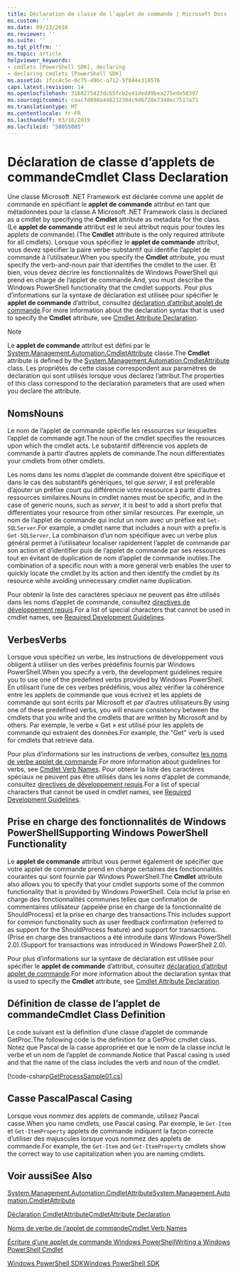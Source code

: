 ```yaml
---
title: Déclaration de classe de l’applet de commande | Microsoft Docs
ms.custom: ''
ms.date: 09/13/2016
ms.reviewer: ''
ms.suite: ''
ms.tgt_pltfrm: ''
ms.topic: article
helpviewer_keywords:
- cmdlets [PowerShell SDK], declaring
- declaring cmdlets [PowerShell SDK]
ms.assetid: 1fcc4c5e-0c75-496c-a712-5f844e310576
caps.latest.revision: 14
ms.openlocfilehash: 3168275423dc65fcb2e41dedd9bea275ede58397
ms.sourcegitcommit: caac7d098a448232304c9d6728e7340ec7517a71
ms.translationtype: MT
ms.contentlocale: fr-FR
ms.lasthandoff: 03/16/2019
ms.locfileid: "58055085"
---
```

# <a name="cmdlet-class-declaration"></a><span data-ttu-id="925aa-102">Déclaration de classe d’applets de commande</span><span class="sxs-lookup"><span data-stu-id="925aa-102">Cmdlet Class Declaration</span></span>

<span data-ttu-id="925aa-103">Une classe Microsoft .NET Framework est déclarée comme une applet de commande en spécifiant le **applet de commande** attribut en tant que métadonnées pour la classe.</span><span class="sxs-lookup"><span data-stu-id="925aa-103">A Microsoft .NET Framework class is declared as a cmdlet by specifying the **Cmdlet** attribute as metadata for the class.</span></span> <span data-ttu-id="925aa-104">(Le **applet de commande** attribut est le seul attribut requis pour toutes les applets de commande).</span><span class="sxs-lookup"><span data-stu-id="925aa-104">(The **Cmdlet** attribute is the only required attribute for all cmdlets).</span></span> <span data-ttu-id="925aa-105">Lorsque vous spécifiez le **applet de commande** attribut, vous devez spécifier la paire verbe-substantif qui identifie l’applet de commande à l’utilisateur.</span><span class="sxs-lookup"><span data-stu-id="925aa-105">When you specify the **Cmdlet** attribute, you must specify the verb-and-noun pair that identifies the cmdlet to the user.</span></span> <span data-ttu-id="925aa-106">Et bien, vous devez décrire les fonctionnalités de Windows PowerShell qui prend en charge de l’applet de commande.</span><span class="sxs-lookup"><span data-stu-id="925aa-106">And, you must describe the Windows PowerShell functionality that the cmdlet supports.</span></span> <span data-ttu-id="925aa-107">Pour plus d’informations sur la syntaxe de déclaration est utilisée pour spécifier le **applet de commande** d’attribut, consultez [déclaration d’attribut applet de commande](./cmdlet-attribute-declaration.md).</span><span class="sxs-lookup"><span data-stu-id="925aa-107">For more information about the declaration syntax that is used to specify the **Cmdlet** attribute, see [Cmdlet Attribute Declaration](./cmdlet-attribute-declaration.md).</span></span>

> [!NOTE]
> <span data-ttu-id="925aa-108">Le **applet de commande** attribut est défini par le [System.Management.Automation.CmdletAttribute](/dotnet/api/System.Management.Automation.CmdletAttribute) classe.</span><span class="sxs-lookup"><span data-stu-id="925aa-108">The **Cmdlet** attribute is defined by the [System.Management.Automation.CmdletAttribute](/dotnet/api/System.Management.Automation.CmdletAttribute) class.</span></span> <span data-ttu-id="925aa-109">Les propriétés de cette classe correspondent aux paramètres de déclaration qui sont utilisés lorsque vous déclarez l’attribut.</span><span class="sxs-lookup"><span data-stu-id="925aa-109">The properties of this class correspond to the declaration parameters that are used when you declare the attribute.</span></span>

## <a name="nouns"></a><span data-ttu-id="925aa-110">Noms</span><span class="sxs-lookup"><span data-stu-id="925aa-110">Nouns</span></span>

<span data-ttu-id="925aa-111">Le nom de l’applet de commande spécifie les ressources sur lesquelles l’applet de commande agit.</span><span class="sxs-lookup"><span data-stu-id="925aa-111">The noun of the cmdlet specifies the resources upon which the cmdlet acts.</span></span> <span data-ttu-id="925aa-112">Le substantif différencie vos applets de commande à partir d’autres applets de commande.</span><span class="sxs-lookup"><span data-stu-id="925aa-112">The noun differentiates your cmdlets from other cmdlets.</span></span>

<span data-ttu-id="925aa-113">Les noms dans les noms d’applet de commande doivent être spécifique et dans le cas des substantifs génériques, tel que *server*, il est préférable d’ajouter un préfixe court qui différencie votre ressource à partir d’autres ressources similaires.</span><span class="sxs-lookup"><span data-stu-id="925aa-113">Nouns in cmdlet names must be specific, and in the case of generic nouns, such as *server*, it is best to add a short prefix that differentiates your resource from other similar resources.</span></span> <span data-ttu-id="925aa-114">Par exemple, un nom de l’applet de commande qui inclut un nom avec un préfixe est `Get-SQLServer`.</span><span class="sxs-lookup"><span data-stu-id="925aa-114">For example, a cmdlet name that includes a noun with a prefix is `Get-SQLServer`.</span></span> <span data-ttu-id="925aa-115">La combinaison d’un nom spécifique avec un verbe plus général permet à l’utilisateur localiser rapidement l’applet de commande par son action et d’identifier puis de l’applet de commande par ses ressources tout en évitant de duplication de nom d’applet de commande inutiles.</span><span class="sxs-lookup"><span data-stu-id="925aa-115">The combination of a specific noun with a more general verb enables the user to quickly locate the cmdlet by its action and then identify the cmdlet by its resource while avoiding unnecessary cmdlet name duplication.</span></span>

<span data-ttu-id="925aa-116">Pour obtenir la liste des caractères spéciaux ne peuvent pas être utilisés dans les noms d’applet de commande, consultez [directives de développement requis](./required-development-guidelines.md).</span><span class="sxs-lookup"><span data-stu-id="925aa-116">For a list of special characters that cannot be used in cmdlet names, see [Required Development Guidelines](./required-development-guidelines.md).</span></span>

## <a name="verbs"></a><span data-ttu-id="925aa-117">Verbes</span><span class="sxs-lookup"><span data-stu-id="925aa-117">Verbs</span></span>

<span data-ttu-id="925aa-118">Lorsque vous spécifiez un verbe, les instructions de développement vous obligent à utiliser un des verbes prédéfinis fournis par Windows PowerShell.</span><span class="sxs-lookup"><span data-stu-id="925aa-118">When you specify a verb, the development guidelines require you to use one of the predefined verbs provided by Windows PowerShell.</span></span> <span data-ttu-id="925aa-119">En utilisant l’une de ces verbes prédéfinis, vous allez vérifier la cohérence entre les applets de commande que vous écrivez et les applets de commande qui sont écrits par Microsoft et par d’autres utilisateurs.</span><span class="sxs-lookup"><span data-stu-id="925aa-119">By using one of these predefined verbs, you will ensure consistency between the cmdlets that you write and the cmdlets that are written by Microsoft and by others.</span></span> <span data-ttu-id="925aa-120">Par exemple, le verbe « Get » est utilisé pour les applets de commande qui extraient des données.</span><span class="sxs-lookup"><span data-stu-id="925aa-120">For example, the "Get" verb is used for cmdlets that retrieve data.</span></span>

<span data-ttu-id="925aa-121">Pour plus d’informations sur les instructions de verbes, consultez [les noms de verbe applet de commande](./approved-verbs-for-windows-powershell-commands.md).</span><span class="sxs-lookup"><span data-stu-id="925aa-121">For more information about guidelines for verbs, see [Cmdlet Verb Names](./approved-verbs-for-windows-powershell-commands.md).</span></span> <span data-ttu-id="925aa-122">Pour obtenir la liste des caractères spéciaux ne peuvent pas être utilisés dans les noms d’applet de commande, consultez [directives de développement requis](./required-development-guidelines.md).</span><span class="sxs-lookup"><span data-stu-id="925aa-122">For a list of special characters that cannot be used in cmdlet names, see [Required Development Guidelines](./required-development-guidelines.md).</span></span>

## <a name="supporting-windows-powershell-functionality"></a><span data-ttu-id="925aa-123">Prise en charge des fonctionnalités de Windows PowerShell</span><span class="sxs-lookup"><span data-stu-id="925aa-123">Supporting Windows PowerShell Functionality</span></span>

<span data-ttu-id="925aa-124">Le **applet de commande** attribut vous permet également de spécifier que votre applet de commande prend en charge certaines des fonctionnalités courantes qui sont fournie par Windows PowerShell.</span><span class="sxs-lookup"><span data-stu-id="925aa-124">The **Cmdlet** attribute also allows you to specify that your cmdlet supports some of the common functionality that is provided by Windows PowerShell.</span></span> <span data-ttu-id="925aa-125">Cela inclut la prise en charge des fonctionnalités communes telles que confirmation de commentaires utilisateur (appelée prise en charge de la fonctionnalité de ShouldProcess) et la prise en charge des transactions.</span><span class="sxs-lookup"><span data-stu-id="925aa-125">This includes support for common functionality such as user feedback confirmation (referred to as support for the ShouldProcess feature) and support for transactions.</span></span> <span data-ttu-id="925aa-126">(Prise en charge des transactions a été introduite dans Windows PowerShell 2.0).</span><span class="sxs-lookup"><span data-stu-id="925aa-126">(Support for transactions was introduced in Windows PowerShell 2.0).</span></span>

<span data-ttu-id="925aa-127">Pour plus d’informations sur la syntaxe de déclaration est utilisée pour spécifier le **applet de commande** d’attribut, consultez [déclaration d’attribut applet de commande](./cmdlet-attribute-declaration.md).</span><span class="sxs-lookup"><span data-stu-id="925aa-127">For more information about the declaration syntax that is used to specify the **Cmdlet** attribute, see [Cmdlet Attribute Declaration](./cmdlet-attribute-declaration.md).</span></span>

## <a name="cmdlet-class-definition"></a><span data-ttu-id="925aa-128">Définition de classe de l’applet de commande</span><span class="sxs-lookup"><span data-stu-id="925aa-128">Cmdlet Class Definition</span></span>

<span data-ttu-id="925aa-129">Le code suivant est la définition d’une classe d’applet de commande GetProc.</span><span class="sxs-lookup"><span data-stu-id="925aa-129">The following code is the definition for a GetProc cmdlet class.</span></span> <span data-ttu-id="925aa-130">Notez que Pascal de la casse appropriée et que le nom de la classe inclut le verbe et un nom de l’applet de commande.</span><span class="sxs-lookup"><span data-stu-id="925aa-130">Notice that Pascal casing is used and that the name of the class includes the verb and noun of the cmdlet.</span></span>

[!code-csharp[GetProcessSample01.cs](../../powershell-sdk-samples/SDK-2.0/csharp/GetProcessSample01/GetProcessSample01.cs#L33-L34 "GetProcessSample01.cs")]

## <a name="pascal-casing"></a><span data-ttu-id="925aa-131">Casse Pascal</span><span class="sxs-lookup"><span data-stu-id="925aa-131">Pascal Casing</span></span>

<span data-ttu-id="925aa-132">Lorsque vous nommez des applets de commande, utilisez Pascal casse.</span><span class="sxs-lookup"><span data-stu-id="925aa-132">When you name cmdlets, use Pascal casing.</span></span> <span data-ttu-id="925aa-133">Par exemple, le `Get-Item` et `Get-ItemProperty` applets de commande indiquent la façon correcte d’utiliser des majuscules lorsque vous nommez des applets de commande.</span><span class="sxs-lookup"><span data-stu-id="925aa-133">For example, the `Get-Item` and `Get-ItemProperty` cmdlets show the correct way to use capitalization when you are naming cmdlets.</span></span>

## <a name="see-also"></a><span data-ttu-id="925aa-134">Voir aussi</span><span class="sxs-lookup"><span data-stu-id="925aa-134">See Also</span></span>

[<span data-ttu-id="925aa-135">System.Management.Automation.CmdletAttribute</span><span class="sxs-lookup"><span data-stu-id="925aa-135">System.Management.Automation.CmdletAttribute</span></span>](/dotnet/api/System.Management.Automation.CmdletAttribute)

[<span data-ttu-id="925aa-136">Déclaration CmdletAttribute</span><span class="sxs-lookup"><span data-stu-id="925aa-136">CmdletAttribute Declaration</span></span>](./cmdlet-attribute-declaration.md)

[<span data-ttu-id="925aa-137">Noms de verbe de l’applet de commande</span><span class="sxs-lookup"><span data-stu-id="925aa-137">Cmdlet Verb Names</span></span>](./approved-verbs-for-windows-powershell-commands.md)

[<span data-ttu-id="925aa-138">Écriture d’une applet de commande Windows PowerShell</span><span class="sxs-lookup"><span data-stu-id="925aa-138">Writing a Windows PowerShell Cmdlet</span></span>](./writing-a-windows-powershell-cmdlet.md)

[<span data-ttu-id="925aa-139">Windows PowerShell SDK</span><span class="sxs-lookup"><span data-stu-id="925aa-139">Windows PowerShell SDK</span></span>](../windows-powershell-reference.md)
